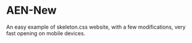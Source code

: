 # AEN-New

An easy example of skeleton.css website, with a few modifications, very fast opening on mobile devices.
